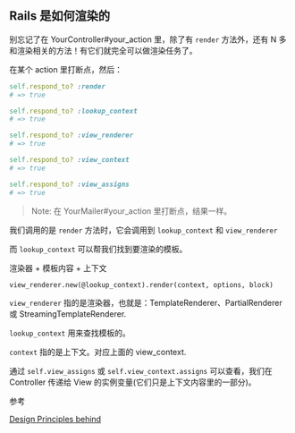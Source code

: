 ## Rails 是如何渲染的

别忘记了在 YourController#your_action 里，除了有 `render` 方法外，还有 N 多和渲染相关的方法！有它们就完全可以做渲染任务了。

在某个 action 里打断点，然后：

```ruby
self.respond_to? :render
# => true

self.respond_to? :lookup_context
# => true

self.respond_to? :view_renderer
# => true

self.respond_to? :view_context
# => true

self.respond_to? :view_assigns
# => true
```

> Note: 在 YourMailer#your_action 里打断点，结果一样。

我们调用的是 `render` 方法时，它会调用到 `lookup_context` 和 `view_renderer`

而 `lookup_context` 可以帮我们找到要渲染的模板。

渲染器 + 模板内容 + 上下文

```
view_renderer.new(@lookup_context).render(context, options, block)
```

`view_renderer` 指的是渲染器，也就是：TemplateRenderer、PartialRenderer 或 StreamingTemplateRenderer.

`lookup_context` 用来查找模板的。

`context` 指的是上下文。对应上面的 view_context.

通过 `self.view_assigns` 或 `self.view_context.assigns` 可以查看，我们在 Controller 传递给 View 的实例变量(它们只是上下文内容里的一部分)。 

参考

[Design Principles
behind](http://cdn.oreillystatic.com/en/assets/1/event/59/SOLID%20Design%20Principles%20Behind%20The%20Rails%203%20Refactoring%20Presentation.pdf)
